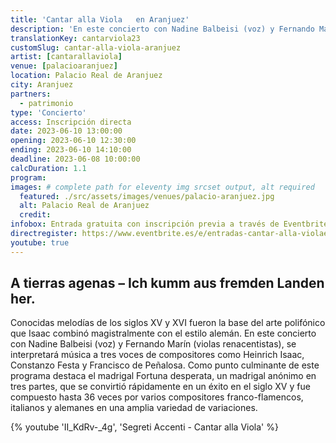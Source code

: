 ```yaml
---
title: 'Cantar alla Viola	en Aranjuez'
description: 'En este concierto con Nadine Balbeisi (voz) y Fernando Marín (violas renacentistas), se interpretará música a tres voces de compositores como Heinrich Isaac, Constanzo Festa y Francisco de Peñalosa.'
translationKey: cantarviola23
customSlug: cantar-alla-viola-aranjuez
artist: [cantarallaviola]
venue: [palacioaranjuez]
location: Palacio Real de Aranjuez
city: Aranjuez
partners:
  - patrimonio
type: 'Concierto'
access: Inscripción directa
date: 2023-06-10 13:00:00
opening: 2023-06-10 12:30:00
ending: 2023-06-10 14:10:00
deadline: 2023-06-08 10:00:00
calcDuration: 1.1
program:
images: # complete path for eleventy img srcset output, alt required
  featured: ./src/assets/images/venues/palacio-aranjuez.jpg
  alt: Palacio Real de Aranjuez
  credit:
infobox: Entrada gratuita con inscripción previa a través de Eventbrite.
directregister: https://www.eventbrite.es/e/entradas-cantar-alla-violaen-aranjuez-645989962367
youtube: true
---
```


## A tierras agenas – Ich kumm aus fremden Landen her.

Conocidas melodías de los siglos XV y XVI fueron la base del arte polifónico que Isaac combinó magistralmente con el estilo alemán. En este concierto con Nadine Balbeisi (voz) y Fernando Marín (violas renacentistas), se interpretará música a tres voces de compositores como Heinrich Isaac, Constanzo Festa y Francisco de Peñalosa. Como punto culminante de este programa destaca el madrigal Fortuna desperata, un madrigal anónimo en tres partes, que se convirtió rápidamente en un éxito en el siglo XV y fue compuesto hasta 36 veces por varios compositores franco-flamencos, italianos y alemanes en una amplia variedad de variaciones.

{% youtube 'II_KdRv-_4g', 'Segreti Accenti - Cantar alla Viola' %}
